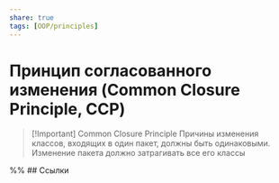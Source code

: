 ```yaml
---
share: true
tags: [OOP/principles]
---
```

# Принцип согласованного изменения (Common Closure Principle, CCP)
> [!Important] Common Closure Principle
> Причины изменения классов, входящих в один пакет, должны быть одинаковыми. Изменение пакета должно затрагивать все его классы

%% ## Ссылки
